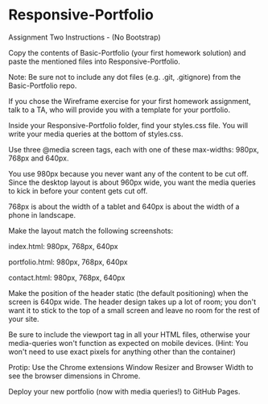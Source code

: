 # Responsive-Portfolio
Assignment Two Instructions - (No Bootstrap)


Copy the contents of Basic-Portfolio (your first homework solution) and paste the mentioned files into Responsive-Portfolio.


Note: Be sure not to include any dot files (e.g. .git, .gitignore) from the Basic-Portfolio repo.


If you chose the Wireframe exercise for your first homework assignment, talk to a TA, who will provide you with a template for your portfolio.


Inside your Responsive-Portfolio folder, find your styles.css file. You will write your media queries at the bottom of styles.css.


Use three @media screen tags, each with one of these max-widths: 980px, 768px and 640px.


You use 980px because you never want any of the content to be cut off. Since the desktop layout is about 960px wide, you want the media queries to kick in before your content gets cut off.


768px is about the width of a tablet and 640px is about the width of a phone in landscape.




Make the layout match the following screenshots:


index.html: 980px, 768px, 640px


portfolio.html: 980px, 768px, 640px


contact.html: 980px, 768px, 640px




Make the position of the header static (the default positioning) when the screen is 640px wide. The header design takes up a lot of room; you don't want it to stick to the top of a small screen and leave no room for the rest of your site.


Be sure to include the viewport tag in all your HTML files, otherwise your media-queries won't function as expected on mobile devices. (Hint: You won't need to use exact pixels for anything other than the container)


Protip: Use the Chrome extensions Window Resizer and Browser Width to see the browser dimensions in Chrome.


Deploy your new portfolio (now with media queries!) to GitHub Pages.
